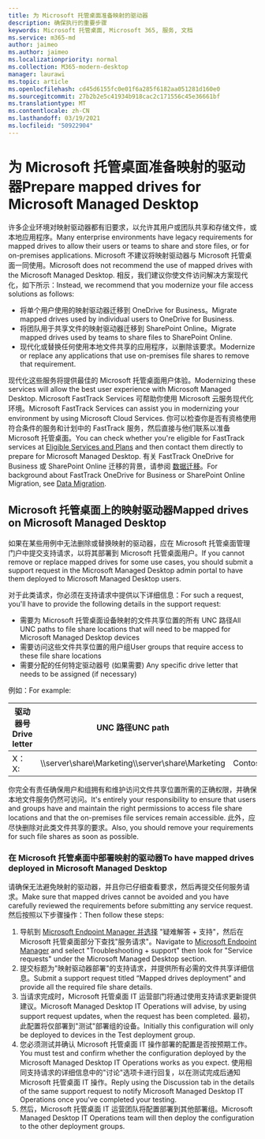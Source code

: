```yaml
---
title: 为 Microsoft 托管桌面准备映射的驱动器
description: 确保执行的重要步骤
keywords: Microsoft 托管桌面, Microsoft 365, 服务, 文档
ms.service: m365-md
author: jaimeo
ms.author: jaimeo
ms.localizationpriority: normal
ms.collection: M365-modern-desktop
manager: laurawi
ms.topic: article
ms.openlocfilehash: cd45d6155fc0e01f6a285f6182aa051281d160e0
ms.sourcegitcommit: 27b2b2e5c41934b918cac2c171556c45e36661bf
ms.translationtype: MT
ms.contentlocale: zh-CN
ms.lasthandoff: 03/19/2021
ms.locfileid: "50922904"
---
```

#  <a name="prepare-mapped-drives-for-microsoft-managed-desktop"></a><span data-ttu-id="74cec-104">为 Microsoft 托管桌面准备映射的驱动器</span><span class="sxs-lookup"><span data-stu-id="74cec-104">Prepare mapped drives for Microsoft Managed Desktop</span></span>

<span data-ttu-id="74cec-105">许多企业环境对映射驱动器都有旧要求，以允许其用户或团队共享和存储文件，或本地应用程序。</span><span class="sxs-lookup"><span data-stu-id="74cec-105">Many enterprise environments have legacy requirements for mapped drives to allow their users or teams to share and store files, or for on-premises applications.</span></span> <span data-ttu-id="74cec-106">Microsoft 不建议将映射驱动器与 Microsoft 托管桌面一同使用。</span><span class="sxs-lookup"><span data-stu-id="74cec-106">Microsoft does not recommend the use of mapped drives with the Microsoft Managed Desktop.</span></span> <span data-ttu-id="74cec-107">相反，我们建议你使文件访问解决方案现代化，如下所示：</span><span class="sxs-lookup"><span data-stu-id="74cec-107">Instead, we recommend that you modernize your file access solutions as follows:</span></span>
  
- <span data-ttu-id="74cec-108">将单个用户使用的映射驱动器迁移到 OneDrive for Business。</span><span class="sxs-lookup"><span data-stu-id="74cec-108">Migrate mapped drives used by individual users to OneDrive for Business.</span></span> 
- <span data-ttu-id="74cec-109">将团队用于共享文件的映射驱动器迁移到 SharePoint Online。</span><span class="sxs-lookup"><span data-stu-id="74cec-109">Migrate mapped drives used by teams to share files to SharePoint Online.</span></span> 
- <span data-ttu-id="74cec-110">现代化或替换任何使用本地文件共享的应用程序，以删除该要求。</span><span class="sxs-lookup"><span data-stu-id="74cec-110">Modernize or replace any applications that use on-premises file shares to remove that requirement.</span></span>
  
<span data-ttu-id="74cec-111">现代化这些服务将提供最佳的 Microsoft 托管桌面用户体验。</span><span class="sxs-lookup"><span data-stu-id="74cec-111">Modernizing these services will allow the best user experience with Microsoft Managed Desktop.</span></span> <span data-ttu-id="74cec-112">Microsoft FastTrack Services 可帮助你使用 Microsoft 云服务现代化环境。</span><span class="sxs-lookup"><span data-stu-id="74cec-112">Microsoft FastTrack Services can assist you in modernizing your environment by using Microsoft Cloud Services.</span></span> <span data-ttu-id="74cec-113">你可以检查你是否有资格使用符合条件的服务和计划中的 FastTrack 服务[](/fasttrack/m365-eligible-services-and-plans)，然后直接与他们联系以准备 Microsoft 托管桌面。</span><span class="sxs-lookup"><span data-stu-id="74cec-113">You can check whether you're eligible for FastTrack services at [Eligible Services and Plans](/fasttrack/m365-eligible-services-and-plans) and then contact them directly to prepare for Microsoft Managed Desktop.</span></span> <span data-ttu-id="74cec-114">有关 FastTrack OneDrive for Business 或 SharePoint Online 迁移的背景，请参阅 [数据迁移](/fasttrack/o365-data-migration)。</span><span class="sxs-lookup"><span data-stu-id="74cec-114">For background about FastTrack OneDrive for Business or SharePoint Online Migration, see [Data Migration](/fasttrack/o365-data-migration).</span></span>

## <a name="mapped-drives-on-microsoft-managed-desktop"></a><span data-ttu-id="74cec-115">Microsoft 托管桌面上的映射驱动器</span><span class="sxs-lookup"><span data-stu-id="74cec-115">Mapped drives on Microsoft Managed Desktop</span></span>
 
<span data-ttu-id="74cec-116">如果在某些用例中无法删除或替换映射的驱动器，应在 Microsoft 托管桌面管理门户中提交支持请求，以将其部署到 Microsoft 托管桌面用户。</span><span class="sxs-lookup"><span data-stu-id="74cec-116">If you cannot remove or replace mapped drives for some use cases, you should submit a support request in the Microsoft Managed Desktop admin portal to have them deployed to Microsoft Managed Desktop users.</span></span>
    
<span data-ttu-id="74cec-117">对于此类请求，你必须在支持请求中提供以下详细信息：</span><span class="sxs-lookup"><span data-stu-id="74cec-117">For such a request, you'll have to provide the following details in the support request:</span></span> 

- <span data-ttu-id="74cec-118">需要为 Microsoft 托管桌面设备映射的文件共享位置的所有 UNC 路径</span><span class="sxs-lookup"><span data-stu-id="74cec-118">All UNC paths to file share locations that will need to be mapped for Microsoft Managed Desktop devices</span></span> 
- <span data-ttu-id="74cec-119">需要访问这些文件共享位置的用户组</span><span class="sxs-lookup"><span data-stu-id="74cec-119">User groups that require access to these file share locations</span></span> 
- <span data-ttu-id="74cec-120">需要分配的任何特定驱动器号 (如果需要) </span><span class="sxs-lookup"><span data-stu-id="74cec-120">Any specific drive letter that needs to be assigned (if necessary)</span></span>

<span data-ttu-id="74cec-121">例如：</span><span class="sxs-lookup"><span data-stu-id="74cec-121">For example:</span></span>

| <span data-ttu-id="74cec-122">驱动器号</span><span class="sxs-lookup"><span data-stu-id="74cec-122">Drive letter</span></span> | <span data-ttu-id="74cec-123">UNC 路径</span><span class="sxs-lookup"><span data-stu-id="74cec-123">UNC path</span></span> | <span data-ttu-id="74cec-124">用户组</span><span class="sxs-lookup"><span data-stu-id="74cec-124">User group</span></span> |
|--------------|----------|------------|
| <span data-ttu-id="74cec-125">X：</span><span class="sxs-lookup"><span data-stu-id="74cec-125">X:</span></span>  | <span data-ttu-id="74cec-126">\\\server\share\Marketing</span><span class="sxs-lookup"><span data-stu-id="74cec-126">\\\server\share\Marketing</span></span> | <span data-ttu-id="74cec-127">ContosoMarketing</span><span class="sxs-lookup"><span data-stu-id="74cec-127">ContosoMarketing</span></span> |

<span data-ttu-id="74cec-128">你完全有责任确保用户和组拥有和维护访问文件共享位置所需的正确权限，并确保本地文件服务仍然可访问。</span><span class="sxs-lookup"><span data-stu-id="74cec-128">It's entirely your responsibility to ensure that users and groups have and maintain the right permissions to access file share locations and that the on-premises file services remain accessible.</span></span> <span data-ttu-id="74cec-129">此外，应尽快删除对此类文件共享的要求。</span><span class="sxs-lookup"><span data-stu-id="74cec-129">Also, you should remove your requirements for such file shares as soon as possible.</span></span>

### <a name="to-have-mapped-drives-deployed-in-microsoft-managed-desktop"></a><span data-ttu-id="74cec-130">在 Microsoft 托管桌面中部署映射的驱动器</span><span class="sxs-lookup"><span data-stu-id="74cec-130">To have mapped drives deployed in Microsoft Managed Desktop</span></span>
 
<span data-ttu-id="74cec-131">请确保无法避免映射的驱动器，并且你已仔细查看要求，然后再提交任何服务请求。</span><span class="sxs-lookup"><span data-stu-id="74cec-131">Make sure that mapped drives cannot be avoided and you have carefully reviewed the requirements before submitting any service request.</span></span> <span data-ttu-id="74cec-132">然后按照以下步骤操作：</span><span class="sxs-lookup"><span data-stu-id="74cec-132">Then follow these steps:</span></span>

1. <span data-ttu-id="74cec-133">导航到 [Microsoft Endpoint Manager 并选择](https://endpoint.microsoft.com/) "疑难解答 + 支持"，然后在 Microsoft 托管桌面部分下查找"服务请求"。</span><span class="sxs-lookup"><span data-stu-id="74cec-133">Navigate to [Microsoft Endpoint Manager](https://endpoint.microsoft.com/) and select "Troubleshooting + support" then look for "Service requests" under the Microsoft Managed Desktop section.</span></span>  
2. <span data-ttu-id="74cec-134">提交标题为"映射驱动器部署"的支持请求，并提供所有必需的文件共享详细信息。</span><span class="sxs-lookup"><span data-stu-id="74cec-134">Submit a support request titled “Mapped drives deployment” and provide all the required file share details.</span></span>  
3. <span data-ttu-id="74cec-135">当请求完成时，Microsoft 托管桌面 IT 运营部门将通过使用支持请求更新提供建议。</span><span class="sxs-lookup"><span data-stu-id="74cec-135">Microsoft Managed Desktop IT Operations will advise, by using support request updates, when the request has been completed.</span></span> <span data-ttu-id="74cec-136">最初，此配置将仅部署到"测试"部署组的设备。</span><span class="sxs-lookup"><span data-stu-id="74cec-136">Initially this configuration will only be deployed to devices in the Test deployment group.</span></span>  
4. <span data-ttu-id="74cec-137">您必须测试并确认 Microsoft 托管桌面 IT 操作部署的配置是否按预期工作。</span><span class="sxs-lookup"><span data-stu-id="74cec-137">You must test and confirm whether the configuration deployed by the Microsoft Managed Desktop IT Operations works as you expect.</span></span> <span data-ttu-id="74cec-138">使用相同支持请求的详细信息中的"讨论"选项卡进行回复，以在测试完成后通知 Microsoft 托管桌面 IT 操作。</span><span class="sxs-lookup"><span data-stu-id="74cec-138">Reply using the Discussion tab in the details of the same support request to notify Microsoft Managed Desktop IT Operations once you've completed your testing.</span></span>  
5. <span data-ttu-id="74cec-139">然后，Microsoft 托管桌面 IT 运营团队将配置部署到其他部署组。</span><span class="sxs-lookup"><span data-stu-id="74cec-139">Microsoft Managed Desktop IT Operations team will then deploy the configuration to the other deployment groups.</span></span>